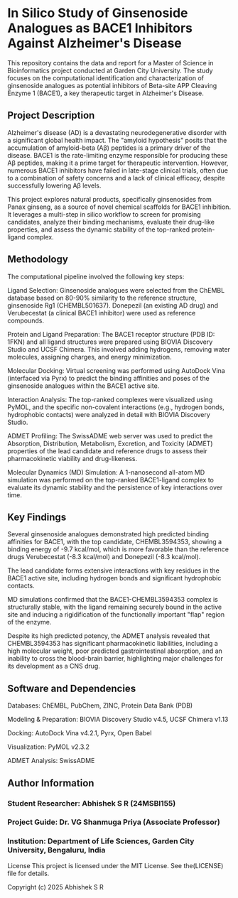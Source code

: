 # In Silico Study of Ginsenoside Analogues as BACE1 Inhibitors Against Alzheimer's Disease
This repository contains the data and report for a Master of Science in Bioinformatics project conducted at Garden City University. The study focuses on the computational identification and characterization of ginsenoside analogues as potential inhibitors of Beta-site APP Cleaving Enzyme 1 (BACE1), a key therapeutic target in Alzheimer's Disease.

## Project Description
Alzheimer's disease (AD) is a devastating neurodegenerative disorder with a significant global health impact. The "amyloid hypothesis" posits that the accumulation of amyloid-beta (Aβ) peptides is a primary driver of the disease. BACE1 is the rate-limiting enzyme responsible for producing these Aβ peptides, making it a prime target for therapeutic intervention. However, numerous BACE1 inhibitors have failed in late-stage clinical trials, often due to a combination of safety concerns and a lack of clinical efficacy, despite successfully lowering Aβ levels.

This project explores natural products, specifically ginsenosides from Panax ginseng, as a source of novel chemical scaffolds for BACE1 inhibition. It leverages a multi-step in silico workflow to screen for promising candidates, analyze their binding mechanisms, evaluate their drug-like properties, and assess the dynamic stability of the top-ranked protein-ligand complex.

## Methodology
The computational pipeline involved the following key steps:

Ligand Selection: Ginsenoside analogues were selected from the ChEMBL database based on 80-90% similarity to the reference structure, ginsenoside Rg1 (CHEMBL501637). Donepezil (an existing AD drug) and Verubecestat (a clinical BACE1 inhibitor) were used as reference compounds.

Protein and Ligand Preparation: The BACE1 receptor structure (PDB ID: 1FKN) and all ligand structures were prepared using BIOVIA Discovery Studio and UCSF Chimera. This involved adding hydrogens, removing water molecules, assigning charges, and energy minimization.

Molecular Docking: Virtual screening was performed using AutoDock Vina (interfaced via Pyrx) to predict the binding affinities and poses of the ginsenoside analogues within the BACE1 active site.

Interaction Analysis: The top-ranked complexes were visualized using PyMOL, and the specific non-covalent interactions (e.g., hydrogen bonds, hydrophobic contacts) were analyzed in detail with BIOVIA Discovery Studio.

ADMET Profiling: The SwissADME web server was used to predict the Absorption, Distribution, Metabolism, Excretion, and Toxicity (ADMET) properties of the lead candidate and reference drugs to assess their pharmacokinetic viability and drug-likeness.

Molecular Dynamics (MD) Simulation: A 1-nanosecond all-atom MD simulation was performed on the top-ranked BACE1-ligand complex to evaluate its dynamic stability and the persistence of key interactions over time.

## Key Findings
Several ginsenoside analogues demonstrated high predicted binding affinities for BACE1, with the top candidate, CHEMBL3594353, showing a binding energy of -9.7 kcal/mol, which is more favorable than the reference drugs Verubecestat (-8.3 kcal/mol) and Donepezil (-8.3 kcal/mol).

The lead candidate forms extensive interactions with key residues in the BACE1 active site, including hydrogen bonds and significant hydrophobic contacts.

MD simulations confirmed that the BACE1-CHEMBL3594353 complex is structurally stable, with the ligand remaining securely bound in the active site and inducing a rigidification of the functionally important "flap" region of the enzyme.

Despite its high predicted potency, the ADMET analysis revealed that CHEMBL3594353 has significant pharmacokinetic liabilities, including a high molecular weight, poor predicted gastrointestinal absorption, and an inability to cross the blood-brain barrier, highlighting major challenges for its development as a CNS drug.

## Software and Dependencies
Databases: ChEMBL, PubChem, ZINC, Protein Data Bank (PDB)

Modeling & Preparation: BIOVIA Discovery Studio v4.5, UCSF Chimera v1.13

Docking: AutoDock Vina v4.2.1, Pyrx, Open Babel

Visualization: PyMOL v2.3.2

ADMET Analysis: SwissADME

## Author Information
### Student Researcher: Abhishek S R (24MSBI155)

### Project Guide: Dr. VG Shanmuga Priya (Associate Professor)

### Institution: Department of Life Sciences, Garden City University, Bengaluru, India

License
This project is licensed under the MIT License. See the(LICENSE) file for details.

Copyright (c) 2025 Abhishek S R

